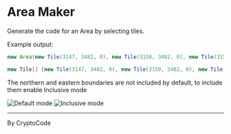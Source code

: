 # Area Maker
Generate the code for an Area by selecting tiles.

Example output:
```java
new Area(new Tile(3147, 3482, 0), new Tile(3150, 3482, 0), new Tile(3150, 3485, 0), new Tile(3147, 3485, 0))

new Tile[] {new Tile(3147, 3482, 0), new Tile(3150, 3482, 0), new Tile(3150, 3485, 0), new Tile(3147, 3485, 0)}
```
The northern and eastern boundaries are not included by default, to include them enable Inclusive mode

![Default mode](https://i.imgur.com/qdNtCYV.png)
![Inclusive mode](https://i.imgur.com/Df2Mk6I.png)

---
By CryptoCode
